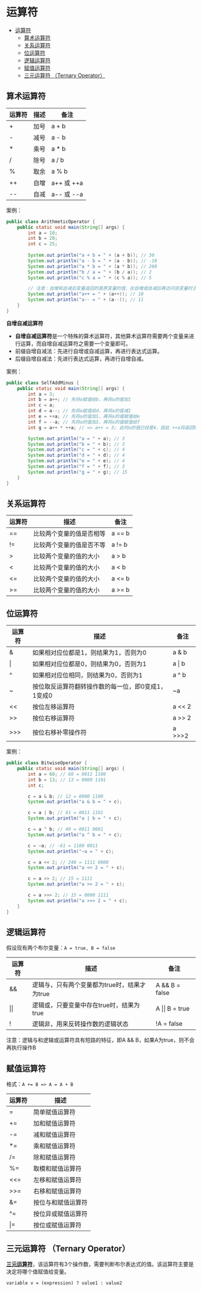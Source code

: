 # 运算符

<!-- TOC -->
* [运算符](#运算符)
  * [算术运算符](#算术运算符)
  * [关系运算符](#关系运算符)
  * [位运算符](#位运算符)
  * [逻辑运算符](#逻辑运算符)
  * [赋值运算符](#赋值运算符)
  * [三元运算符 （Ternary Operator）](#三元运算符-ternary-operator)
<!-- TOC -->

## 算术运算符

| 运算符 | 描述 | 备注        |
|-----|----|-----------|
| +   | 加号 | a + b     |
| -   | 减号 | a - b     |
| *   | 乘号 | a * b     |
| /   | 除号 | a / b     |
| %   | 取余 | a % b     |
| ++  | 自增 | a++ 或 ++a |
| --  | 自减 | a-- 或 --a |


案例：

```java
public class ArithmeticOperator {
    public static void main(String[] args) {
        int a = 10;
        int b = 20;
        int c = 25;
        
        System.out.println("a + b = " + (a + b)); // 30
        System.out.println("a - b = " + (a - b)); // -10
        System.out.println("a * b = " + (a * b)); // 200
        System.out.println("b / a = " + (b / a)); // 2
        System.out.println("c % a = " + (c % a)); // 5

        // 注意：自增和自减后变量返回的是原变量的值，在自增或自减后再访问该变量时才是最终的结果
        System.out.println("a++ = " + (a++)); // 10
        System.out.println("a-- = " + (a--)); // 11
    }
}
```

**自增自减运算符**

- **自增自减运算符**是一个特殊的算术运算符，其他算术运算符需要两个变量来进行运算，而自增自减运算符之需要一个变量即可。
- 前缀自增自减法：先进行自增或自减运算，再进行表达式运算。
- 后缀自增自减法：先进行表达式运算，再进行自增自减。

案例：

```java
public class SelfAddMinus {
    public static void main(String[] args) {
        int a = 3;
        int b = a++; // 先将a赋值给b，再将a的值加1
        int c = a;
        int d = a--; // 先将a赋值给d，再将a的值减1
        int e = ++a; // 先将a的值加1，再将a的值赋值给e
        int f = --a; // 先将a的值加1，再将a的值赋值给f
        int g = a++ * ++a; // => a++ = 3; 此时a的值已经是4，因此 ++a将返回5，即 int g = 3 * 5;

        System.out.println("a = " + a); // 3
        System.out.println("b = " + b); // 3
        System.out.println("c = " + c); // 4
        System.out.println("d = " + d); // 4
        System.out.println("e = " + e); // 4
        System.out.println("f = " + f); // 3
        System.out.println("g = " + g); // 15
    }
}
```

## 关系运算符

| 运算符 | 描述           | 备注     |
|-----|--------------|--------|
| ==  | 比较两个变量的值是否相等 | a == b |
| !=  | 比较两个变量的值是否不等 | a != b |
| >   | 比较两个变量的值的大小  | a > b  |
| <   | 比较两个变量的值的大小  | a < b  |
| <=  | 比较两个变量的值的大小  | a <= b |
| >=  | 比较两个变量的值的大小  | a >= b |

## 位运算符

| 运算符 | 描述                          | 备注     |
| --- | --------------------------- | ------ |
| &   | 如果相对应位都是1，则结果为1，否则为0        | a & b  |
| \|  | 如果相对应位都是0，则结果为0，否则为1        | a \| b |
| ^   | 如果相对应位相同，则结果为0，否则为1         | a ^ b  |
| ~   | 按位取反运算符翻转操作数的每一位，即0变成1，1变成0 | ~a     |
| <<  | 按位左移运算符                     | a << 2 |
| >>  | 按位右移运算符                     | a >> 2 |
| >>> | 按位右移补零操作符                   | a >>>2 |


案例：

```java
public class BitwiseOperator {
    public static void main(String[] args) {
        int a = 60; // 60 = 0011 1100
        int b = 13; // 13 = 0000 1101
        int c;

        c = a & b; // 12 = 0000 1100
        System.out.println("a & b = " + c);

        c = a | b; // 61 = 0011 1101
        System.out.println("a | b = " + c);

        c = a ^ b; // 49 = 0011 0001
        System.out.println("a ^ b = " + c);

        c = ~a; // -61 = 1100 0011
        System.out.println("~a = " + c);

        c = a << 2; // 240 = 1111 0000
        System.out.println("a << 2 = " + c);

        c = a >> 2; // 15 = 1111
        System.out.println("a >> 2 = " + c);

        c = a >>> 2; // 15 = 0000 1111
        System.out.println("a >>> 2 = " + c);
    }
}
```

## 逻辑运算符

假设现有两个布尔变量：`A = true, B = false`

| 运算符  | 描述                         | 备注              |
| ---- | -------------------------- | --------------- |
| &&   | 逻辑与，只有两个变量都为true时，结果才为true | A && B = false  |
| \|\| | 逻辑或，只要变量中存在true时，结果为true   | A \|\| B = true |
| !    | 逻辑非，用来反转操作数的逻辑状态           | !A = false      |

注意：逻辑与和逻辑或运算符具有短路的特征，即A && B，如果A为true，则不会再执行操作B


## 赋值运算符

格式：`A += B => A = A + B`

| 运算符 | 描述        |
|-----|-----------|
| =   | 简单赋值运算符   |
| +=  | 加和赋值运算符   |
| -=  | 减和赋值运算符   |
| *=  | 乘和赋值运算符   |
| /=  | 除和赋值运算符   |
| %=  | 取模和赋值运算符  |
| <<= | 左移和赋值运算符  |
| >>= | 右移和赋值运算符  |
| &=  | 按位与和赋值运算符 |
| ^=  | 按位异或赋值运算符 |
| \|= | 按位或赋值运算符  |

## 三元运算符 （Ternary Operator）

**[三元运算符](./10_三元运算符.md)**，该运算符有3个操作数，需要判断布尔表达式的值。该运算符主要是决定将哪个值赋值给变量。
```
variable v = (expression) ? value1 : value2
```